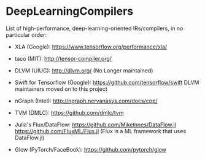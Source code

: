 # DeepLearningCompilers

List of high-performance, deep-learning-oriented IRs/compilers, in no particular order:

* XLA (Google): https://www.tensorflow.org/performance/xla/

* taco (MIT): http://tensor-compiler.org/

* DLVM (UIUC): http://dlvm.org/ (No Longer maintained)

* Swift for Tensorflow (Google): https://github.com/tensorflow/swift 
  DLVM maintainers moved on to this project

* nGraph (Intel): http://ngraph.nervanasys.com/docs/cpp/

* TVM (DMLC): https://github.com/dmlc/tvm

* Julia's Flux/DataFlow: https://github.com/MikeInnes/DataFlow.jl https://github.com/FluxML/Flux.jl
  (Flux is a ML framework that uses DataFlow.jl)
  
* Glow (PyTorch/FaceBook):  https://github.com/pytorch/glow 
